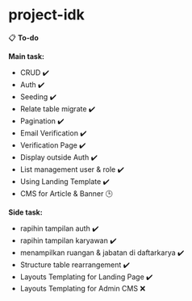 # project-idk

:clipboard: <b>To-do</b> 

**Main task:**

- CRUD :heavy_check_mark:
- Auth :heavy_check_mark:
- Seeding :heavy_check_mark:
- Relate table migrate :heavy_check_mark:
- Pagination :heavy_check_mark:
- Email Verification :heavy_check_mark:
- Verification Page :heavy_check_mark:
- Display outside Auth :heavy_check_mark:
- List management user & role :heavy_check_mark:
- Using Landing Template :heavy_check_mark:
- CMS for Article & Banner :clock3:

**Side task:**
- rapihin tampilan auth :heavy_check_mark:
- rapihin tampilan karyawan :heavy_check_mark:
- menampilkan ruangan & jabatan di daftarkarya :heavy_check_mark:
- Structure table rearrangement :heavy_check_mark:
- Layouts Templating for Landing Page :heavy_check_mark:
- Layouts Templating for Admin CMS :x:

